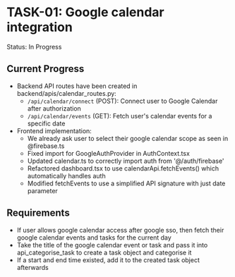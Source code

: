 # TASK-01: Google calendar integration 
Status: In Progress

## Current Progress
- Backend API routes have been created in backend/apis/calendar_routes.py:
  - `/api/calendar/connect` (POST): Connect user to Google Calendar after authorization
  - `/api/calendar/events` (GET): Fetch user's calendar events for a specific date
- Frontend implementation:
  - We already ask user to select their google calendar scope as seen in @firebase.ts
  - Fixed import for GoogleAuthProvider in AuthContext.tsx
  - Updated calendar.ts to correctly import auth from '@/auth/firebase'
  - Refactored dashboard.tsx to use calendarApi.fetchEvents() which automatically handles auth
  - Modified fetchEvents to use a simplified API signature with just date parameter


## Requirements
- If user allows google calendar access after google sso, then fetch their google calendar events and tasks for the current day
- Take the title of the google calendar event or task and pass it into api_categorise_task to create a task object and categorise it
- If a start and end time existed, add it to the created task object afterwards
